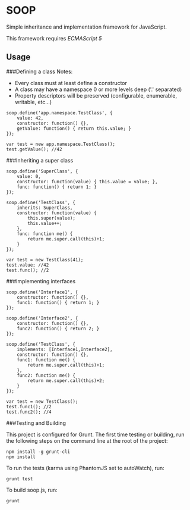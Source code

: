 SOOP
====

Simple inheritance and implementation framework for JavaScript.

This framework requires *ECMAScript 5*

Usage
-----

###Defining a class
Notes:
* Every class must at least define a constructor
* A class may have a namespace 0 or more levels deep ('.' separated)
* Property descriptors will be preserved (configurable, enumerable, writable, etc...)

<!--end of the list -->

	soop.define('app.namespace.TestClass', {
		value: 42,
		constructor: function() {},
		getValue: function() { return this.value; }
	});

	var test = new app.namespace.TestClass();
	test.getValue(); //42

###Inheriting a super class

	soop.define('SuperClass', {
		value: 0,
		constructor: function(value) { this.value = value; },
		func: function() { return 1; }
	});

	soop.define('TestClass', {
		inherits: SuperClass,
		constructor: function(value) {
			this.super(value);
			this.value++;
		},
		func: function me() {
			return me.super.call(this)+1;
		}
	});

	var test = new TestClass(41);
	test.value; //42
	test.func(); //2

###Implementing interfaces

	soop.define('Interface1', {
		constructor: function() {},
		func1: function() { return 1; }
	});

	soop.define('Interface2', {
		constructor: function() {},
		func2: function() { return 2; }
	});

	soop.define('TestClass', {
		implements: [Interface1,Interface2],
		constructor: function() {},
		func1: function me() {
			return me.super.call(this)+1;
		},
		func2: function me() {
			return me.super.call(this)+2;
		}
	});

	var test = new TestClass();
	test.func1(); //2
	test.func2(); //4

###Testing and Building

This project is configured for Grunt. The first time testing or building, run the following steps on the command line at the root of the project:

	npm install -g grunt-cli
	npm install

To run the tests (karma using PhantomJS set to autoWatch), run:

	grunt test

To build soop.js, run:

	grunt

